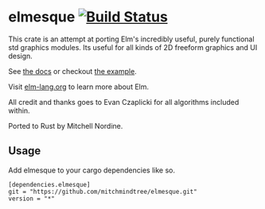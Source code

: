 # elmesque [![Build Status](https://travis-ci.org/mitchmindtree/elmesque.svg?branch=master)](https://travis-ci.org/mitchmindtree/elmesque)

This crate is an attempt at porting Elm's incredibly useful, purely functional std graphics modules. Its useful for all kinds of 2D freeform graphics and UI design.

See [the docs](http://mitchmindtree.github.io/elmesque) or checkout [the example](https://github.com/mitchmindtree/elmesque/blob/master/examples/graphics.rs).

Visit [elm-lang.org](http://elm-lang.org/) to learn more about Elm.


All credit and thanks goes to Evan Czaplicki for all algorithms included within.

Ported to Rust by Mitchell Nordine.



Usage
-----

Add elmesque to your cargo dependencies like so.

```
[dependencies.elmesque]
git = "https://github.com/mitchmindtree/elmesque.git"
version = "*"
```

